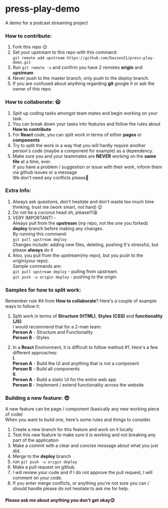 # press-play-demo
A demo for a podcast streaming project


### How to contribute: 
1. Fork this repo 😉   
2. Set your upstream to this repo with this command:   
``git remote add upstream https://github.com/Davien21/press-play-demo.git``   
3. Run ``git remote -v`` and confirm you have 2 remotes **origin** and **upstream**   
3. Never push to the master branch, only push to the deploy branch.    
4. If you are confused about anything regarding **git** google it or ask the owner of this repo. 


### How to collaborate: 😃
1. Split up coding tasks amongst team mates and begin working on your task.    
2. You can break down your tasks into features and follow the rules about **How to contribute**   
3. For **React** code, you can split work in terms of either **pages** or **components**   
4. Try to split the work in a way that you will hardly require another person's code (maybe a component for example) as a dependency.    
5. Make sure you and your teammates are **NEVER** working on the **same file** at a time, ever.    
If you have a problem / suggestion or issue with their work, inform them via github issues or a message      
We don't need any conflicts please🥺 

### Extra Info:
1. Always ask questions, don't hesitate and don't waste too much time thinking, trust me (work smart, not hard) 😉  
2. Do not be a coconut head oh, please!!!😩 
3. VERY IMPORTANT! -    
Always pull from the **upstream** (my repo, not the one you forked) **deploy** branch before making any changes.    
By running this command:    
``git pull upstream deploy``   
Changes include: adding new files, deleting, pushing
It's stressful, but please **always** do it   
4. Also, you pull from the upstream(my repo), but you push to the origin(your repo).    
Sample commands are:    
``git pull upstream deploy`` - pulling from upstream.   
``git push -u origin deploy`` - pushing to the origin



### Samples for how to split work:
Remember rule #4 from **How to collaborate**?
Here's a couple of example ways to follow it:
1. Split work in terms of **Structure (HTML)**, **Styles (CSS)** and **functionality (JS)**   
I would recommend that for a 2-man team:   
**Person A** - Structure and Functionality     
**Person B** - Styles     

2. In a **React** Environment, it is difficult to follow method #1.
Here's a few different approaches:    
  **I**.   
  **Person A** - Build the UI and anything that is not a component    
  **Person B** - Build all components    
  **II**.   
  **Person A** - Build a static UI for the entire web app    
  **Person B** - Implement / extend functionality across the website

### Building a new feature: 😎
A new feature can be page / component (basically any new working piece of code)    
When you want to build one, here's some rules and things to consider.     
1. Create a new branch for this feature and work on it locally    
2. Test this new feature to make sure it is working and not breaking any part of the application     
3. Make a commit with a clear and concise message about what you just did.    
4. Merge to the **deploy** branch
5. run ``git push -u origin deploy``
6. Make a pull request on github.    
7. I will review your code and if I do not approve the pull request, I will comment on your code.    
8. If you enter merge conflicts, or anything you're not sure you can / should handle please do not hesitate to ask me for help.      
  
    
#### Please ask me about anything you don't get okay😉
